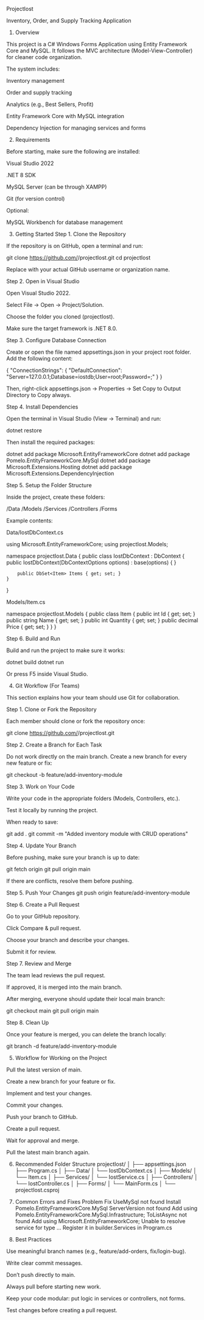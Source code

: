 ProjectIost

Inventory, Order, and Supply Tracking Application

1. Overview

This project is a C# Windows Forms Application using Entity Framework Core and MySQL.
It follows the MVC architecture (Model-View-Controller) for cleaner code organization.

The system includes:

Inventory management

Order and supply tracking

Analytics (e.g., Best Sellers, Profit)

Entity Framework Core with MySQL integration

Dependency Injection for managing services and forms

2. Requirements

Before starting, make sure the following are installed:

Visual Studio 2022

.NET 8 SDK

MySQL Server (can be through XAMPP)

Git (for version control)

Optional:

MySQL Workbench for database management

3. Getting Started
Step 1. Clone the Repository

If the repository is on GitHub, open a terminal and run:

git clone https://github.com/<your-username>/projectIost.git
cd projectIost


Replace <your-username> with your actual GitHub username or organization name.

Step 2. Open in Visual Studio

Open Visual Studio 2022.

Select File → Open → Project/Solution.

Choose the folder you cloned (projectIost).

Make sure the target framework is .NET 8.0.

Step 3. Configure Database Connection

Create or open the file named appsettings.json in your project root folder.
Add the following content:

{
  "ConnectionStrings": {
    "DefaultConnection": "Server=127.0.0.1;Database=iostdb;User=root;Password=;"
  }
}


Then, right-click appsettings.json → Properties →
Set Copy to Output Directory to Copy always.

Step 4. Install Dependencies

Open the terminal in Visual Studio (View → Terminal) and run:

dotnet restore


Then install the required packages:

dotnet add package Microsoft.EntityFrameworkCore
dotnet add package Pomelo.EntityFrameworkCore.MySql
dotnet add package Microsoft.Extensions.Hosting
dotnet add package Microsoft.Extensions.DependencyInjection

Step 5. Setup the Folder Structure

Inside the project, create these folders:

/Data
/Models
/Services
/Controllers
/Forms


Example contents:

Data/IostDbContext.cs

using Microsoft.EntityFrameworkCore;
using projectIost.Models;

namespace projectIost.Data
{
    public class IostDbContext : DbContext
    {
        public IostDbContext(DbContextOptions<IostDbContext> options)
            : base(options) { }

        public DbSet<Item> Items { get; set; }
    }
}


Models/Item.cs

namespace projectIost.Models
{
    public class Item
    {
        public int Id { get; set; }
        public string Name { get; set; }
        public int Quantity { get; set; }
        public decimal Price { get; set; }
    }
}

Step 6. Build and Run

Build and run the project to make sure it works:

dotnet build
dotnet run


Or press F5 inside Visual Studio.

4. Git Workflow (For Teams)

This section explains how your team should use Git for collaboration.

Step 1. Clone or Fork the Repository

Each member should clone or fork the repository once:

git clone https://github.com/<main-repo>/projectIost.git

Step 2. Create a Branch for Each Task

Do not work directly on the main branch.
Create a new branch for every new feature or fix:

git checkout -b feature/add-inventory-module

Step 3. Work on Your Code

Write your code in the appropriate folders (Models, Controllers, etc.).

Test it locally by running the project.

When ready to save:

git add .
git commit -m "Added inventory module with CRUD operations"

Step 4. Update Your Branch

Before pushing, make sure your branch is up to date:

git fetch origin
git pull origin main


If there are conflicts, resolve them before pushing.

Step 5. Push Your Changes
git push origin feature/add-inventory-module

Step 6. Create a Pull Request

Go to your GitHub repository.

Click Compare & pull request.

Choose your branch and describe your changes.

Submit it for review.

Step 7. Review and Merge

The team lead reviews the pull request.

If approved, it is merged into the main branch.

After merging, everyone should update their local main branch:

git checkout main
git pull origin main

Step 8. Clean Up

Once your feature is merged, you can delete the branch locally:

git branch -d feature/add-inventory-module

5. Workflow for Working on the Project

Pull the latest version of main.

Create a new branch for your feature or fix.

Implement and test your changes.

Commit your changes.

Push your branch to GitHub.

Create a pull request.

Wait for approval and merge.

Pull the latest main branch again.

6. Recommended Folder Structure
projectIost/
│
├── appsettings.json
├── Program.cs
│
├── Data/
│   └── IostDbContext.cs
│
├── Models/
│   └── Item.cs
│
├── Services/
│   └── IostService.cs
│
├── Controllers/
│   └── IostController.cs
│
├── Forms/
│   └── MainForm.cs
│
└── projectIost.csproj

7. Common Errors and Fixes
Problem	Fix
UseMySql not found	Install Pomelo.EntityFrameworkCore.MySql
ServerVersion not found	Add using Pomelo.EntityFrameworkCore.MySql.Infrastructure;
ToListAsync not found	Add using Microsoft.EntityFrameworkCore;
Unable to resolve service for type ...	Register it in builder.Services in Program.cs
8. Best Practices

Use meaningful branch names (e.g., feature/add-orders, fix/login-bug).

Write clear commit messages.

Don’t push directly to main.

Always pull before starting new work.

Keep your code modular: put logic in services or controllers, not forms.

Test changes before creating a pull request.
